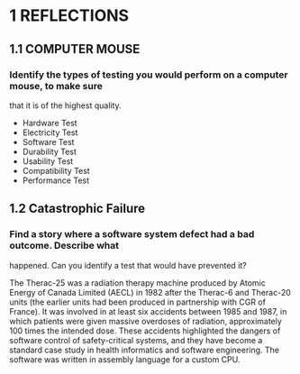 # 1 REFLECTIONS
## 1.1 COMPUTER MOUSE 
### Identify the types of testing you would perform on a computer mouse, to make sure
that it is of the highest quality. 

* Hardware Test
* Electricity Test
* Software Test
* Durability Test
* Usability Test
* Compatibility Test
* Performance Test

## 1.2 Catastrophic Failure
### Find a story where a software system defect had a bad outcome. Describe what
happened. Can you identify a test that would have prevented it? 

The Therac-25 was a radiation therapy machine produced by Atomic Energy of Canada Limited (AECL) in 1982 after the Therac-6 and Therac-20 units (the earlier units had been produced in partnership with CGR of France). It was involved in at least six accidents between 1985 and 1987, in which patients were given massive overdoses of radiation, approximately 100 times the intended dose. These accidents highlighted the dangers of software control of safety-critical systems, and they have become a standard case study in health informatics and software engineering. The software was written in assembly language for a custom CPU.

